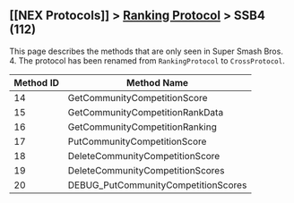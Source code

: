 ## [[NEX Protocols]] > [Ranking Protocol](Ranking-Protocol) > SSB4 (112)

This page describes the methods that are only seen in Super Smash Bros. 4. The protocol has been renamed from `RankingProtocol` to `CrossProtocol`.

| Method ID | Method Name |
| --- | --- |
| 14 | GetCommunityCompetitionScore |
| 15 | GetCommunityCompetitionRankData |
| 16 | GetCommunityCompetitionRanking |
| 17 | PutCommunityCompetitionScore |
| 18 | DeleteCommunityCompetitionScore |
| 19 | DeleteCommunityCompetitionScores |
| 20 | DEBUG_PutCommunityCompetitionScores |